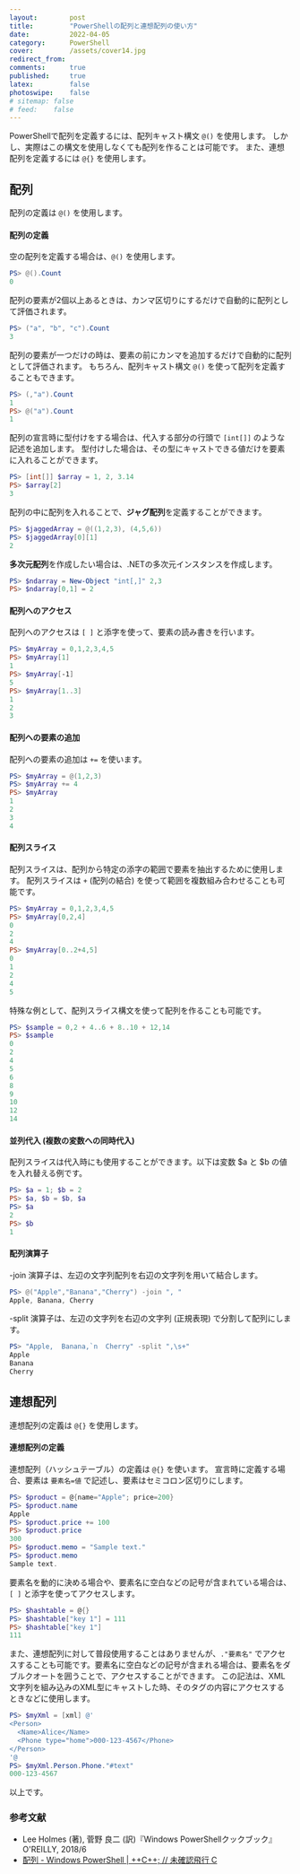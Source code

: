 ```yaml
---
layout:        post
title:         "PowerShellの配列と連想配列の使い方"
date:          2022-04-05
category:      PowerShell
cover:         /assets/cover14.jpg
redirect_from:
comments:      true
published:     true
latex:         false
photoswipe:    false
# sitemap: false
# feed:    false
---
```


PowerShellで配列を定義するには、配列キャスト構文 `@()` を使用します。
しかし、実際はこの構文を使用しなくても配列を作ることは可能です。
また、連想配列を定義するには `@{}` を使用します。

## 配列
配列の定義は `@()` を使用します。

#### 配列の定義
空の配列を定義する場合は、`@()` を使用します。
```ps1
PS> @().Count
0
```

配列の要素が2個以上あるときは、カンマ区切りにするだけで自動的に配列として評価されます。
```ps1
PS> ("a", "b", "c").Count
3
```

配列の要素が一つだけの時は、要素の前にカンマを追加するだけで自動的に配列として評価されます。
もちろん、配列キャスト構文 `@()` を使って配列を定義することもできます。
```ps1
PS> (,"a").Count
1
PS> @("a").Count
1
```

配列の宣言時に型付けをする場合は、代入する部分の行頭で `[int[]]` のような記述を追加します。
型付けした場合は、その型にキャストできる値だけを要素に入れることができます。
```ps1
PS> [int[]] $array = 1, 2, 3.14
PS> $array[2]
3
```

配列の中に配列を入れることで、**ジャグ配列**を定義することができます。
```ps1
PS> $jaggedArray = @((1,2,3), (4,5,6))
PS> $jaggedArray[0][1]
2
```

**多次元配列**を作成したい場合は、.NETの多次元インスタンスを作成します。
```ps1
PS> $ndarray = New-Object "int[,]" 2,3
PS> $ndarray[0,1] = 2
```


#### 配列へのアクセス
配列へのアクセスは `[ ]` と添字を使って、要素の読み書きを行います。
```ps1
PS> $myArray = 0,1,2,3,4,5
PS> $myArray[1]
1
PS> $myArray[-1]
5
PS> $myArray[1..3]
1
2
3
```

#### 配列への要素の追加
配列への要素の追加は `+=` を使います。
```ps1
PS> $myArray = @(1,2,3)
PS> $myArray += 4
PS> $myArray
1
2
3
4 
```

#### 配列スライス
配列スライスは、配列から特定の添字の範囲で要素を抽出するために使用します。
配列スライスは `+` (配列の結合) を使って範囲を複数組み合わせることも可能です。
```ps1
PS> $myArray = 0,1,2,3,4,5
PS> $myArray[0,2,4]
0
2
4
PS> $myArray[0..2+4,5]
0
1
2
4
5
```

特殊な例として、配列スライス構文を使って配列を作ることも可能です。
```ps1
PS> $sample = 0,2 + 4..6 + 8..10 + 12,14
PS> $sample
0
2
4
5
6
8
9
10
12
14
```

#### 並列代入 (複数の変数への同時代入)
配列スライスは代入時にも使用することができます。以下は変数 $a と $b の値を入れ替える例です。
```ps1
PS> $a = 1; $b = 2
PS> $a, $b = $b, $a
PS> $a
2
PS> $b
1
```

#### 配列演算子
-join 演算子は、左辺の文字列配列を右辺の文字列を用いて結合します。
```ps1
PS> @("Apple","Banana","Cherry") -join ", "
Apple, Banana, Cherry
```
-split 演算子は、左辺の文字列を右辺の文字列 (正規表現) で分割して配列にします。
```ps1
PS> "Apple,  Banana,`n  Cherry" -split ",\s+"
Apple
Banana
Cherry
```

## 連想配列
連想配列の定義は `@{}` を使用します。

#### 連想配列の定義
連想配列（ハッシュテーブル）の定義は `@{}` を使います。
宣言時に定義する場合、要素は `要素名=値` で記述し、要素はセミコロン区切りにします。
```ps1
PS> $product = @{name="Apple"; price=200}
PS> $product.name
Apple
PS> $product.price += 100
PS> $product.price
300
PS> $product.memo = "Sample text."
PS> $product.memo
Sample text.
```

要素名を動的に決める場合や、要素名に空白などの記号が含まれている場合は、`[ ]` と添字を使ってアクセスします。
```ps1
PS> $hashtable = @{}
PS> $hashtable["key 1"] = 111
PS> $hashtable["key 1"]
111
```

また、連想配列に対して普段使用することはありませんが、`."要素名"` でアクセスすることも可能です。要素名に空白などの記号が含まれる場合は、要素名をダブルクオートを囲うことで、アクセスすることができます。
この記法は、XML文字列を組み込みのXML型にキャストした時、そのタグの内容にアクセスするときなどに使用します。
```ps1
PS> $myXml = [xml] @'
<Person>
  <Name>Alice</Name>
  <Phone type="home">000-123-4567</Phone>
</Person>
'@
PS> $myXml.Person.Phone."#text"
000-123-4567
```

以上です。

### 参考文献
- Lee Holmes (著), 菅野 良二 (訳)『Windows PowerShellクックブック』O'REILLY, 2018/6
- [配列 - Windows PowerShell \| ++C++; // 未確認飛行 C](https://ufcpp.net/study/powershell/array.html)
